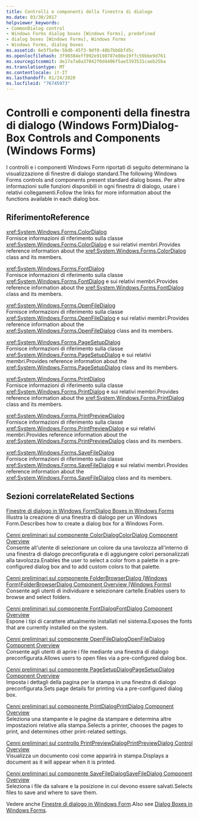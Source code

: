 ```yaml
---
title: Controlli e componenti della finestra di dialogo
ms.date: 03/30/2017
helpviewer_keywords:
- CommonDialog control
- Windows Forms dialog boxes [Windows Forms], predefined
- dialog boxes [Windows Forms], Windows Forms
- Windows Forms, dialog boxes
ms.assetid: 6e5f5e9e-58d6-45f3-9df0-48b7bb6bfd5c
ms.openlocfilehash: 3f90384eff092e9198787e08e19ffc59bbe9d761
ms.sourcegitcommit: de17a7a0a37042f0d4406f5ae5393531caeb25ba
ms.translationtype: MT
ms.contentlocale: it-IT
ms.lasthandoff: 01/24/2020
ms.locfileid: "76745973"
---
```

# <a name="dialog-box-controls-and-components-windows-forms"></a><span data-ttu-id="cb4c2-102">Controlli e componenti della finestra di dialogo (Windows Form)</span><span class="sxs-lookup"><span data-stu-id="cb4c2-102">Dialog-Box Controls and Components (Windows Forms)</span></span>
<span data-ttu-id="cb4c2-103">I controlli e i componenti Windows Form riportati di seguito determinano la visualizzazione di finestre di dialogo standard.</span><span class="sxs-lookup"><span data-stu-id="cb4c2-103">The following Windows Forms controls and components present standard dialog boxes.</span></span> <span data-ttu-id="cb4c2-104">Per altre informazioni sulle funzioni disponibili in ogni finestra di dialogo, usare i relativi collegamenti.</span><span class="sxs-lookup"><span data-stu-id="cb4c2-104">Follow the links for more information about the functions available in each dialog box.</span></span>  
  
## <a name="reference"></a><span data-ttu-id="cb4c2-105">Riferimento</span><span class="sxs-lookup"><span data-stu-id="cb4c2-105">Reference</span></span>  
 <xref:System.Windows.Forms.ColorDialog>  
 <span data-ttu-id="cb4c2-106">Fornisce informazioni di riferimento sulla classe <xref:System.Windows.Forms.ColorDialog> e sui relativi membri.</span><span class="sxs-lookup"><span data-stu-id="cb4c2-106">Provides reference information about the <xref:System.Windows.Forms.ColorDialog> class and its members.</span></span>  
  
 <xref:System.Windows.Forms.FontDialog>  
 <span data-ttu-id="cb4c2-107">Fornisce informazioni di riferimento sulla classe <xref:System.Windows.Forms.FontDialog> e sui relativi membri.</span><span class="sxs-lookup"><span data-stu-id="cb4c2-107">Provides reference information about the <xref:System.Windows.Forms.FontDialog> class and its members.</span></span>  
  
 <xref:System.Windows.Forms.OpenFileDialog>  
 <span data-ttu-id="cb4c2-108">Fornisce informazioni di riferimento sulla classe <xref:System.Windows.Forms.OpenFileDialog> e sui relativi membri.</span><span class="sxs-lookup"><span data-stu-id="cb4c2-108">Provides reference information about the <xref:System.Windows.Forms.OpenFileDialog> class and its members.</span></span>  
  
 <xref:System.Windows.Forms.PageSetupDialog>  
 <span data-ttu-id="cb4c2-109">Fornisce informazioni di riferimento sulla classe <xref:System.Windows.Forms.PageSetupDialog> e sui relativi membri.</span><span class="sxs-lookup"><span data-stu-id="cb4c2-109">Provides reference information about the <xref:System.Windows.Forms.PageSetupDialog> class and its members.</span></span>  
  
 <xref:System.Windows.Forms.PrintDialog>  
 <span data-ttu-id="cb4c2-110">Fornisce informazioni di riferimento sulla classe <xref:System.Windows.Forms.PrintDialog> e sui relativi membri.</span><span class="sxs-lookup"><span data-stu-id="cb4c2-110">Provides reference information about the <xref:System.Windows.Forms.PrintDialog> class and its members.</span></span>  
  
 <xref:System.Windows.Forms.PrintPreviewDialog>  
 <span data-ttu-id="cb4c2-111">Fornisce informazioni di riferimento sulla classe <xref:System.Windows.Forms.PrintPreviewDialog> e sui relativi membri.</span><span class="sxs-lookup"><span data-stu-id="cb4c2-111">Provides reference information about the <xref:System.Windows.Forms.PrintPreviewDialog> class and its members.</span></span>  
  
 <xref:System.Windows.Forms.SaveFileDialog>  
 <span data-ttu-id="cb4c2-112">Fornisce informazioni di riferimento sulla classe <xref:System.Windows.Forms.SaveFileDialog> e sui relativi membri.</span><span class="sxs-lookup"><span data-stu-id="cb4c2-112">Provides reference information about the <xref:System.Windows.Forms.SaveFileDialog> class and its members.</span></span>  
  
## <a name="related-sections"></a><span data-ttu-id="cb4c2-113">Sezioni correlate</span><span class="sxs-lookup"><span data-stu-id="cb4c2-113">Related Sections</span></span>  
 [<span data-ttu-id="cb4c2-114">Finestre di dialogo in Windows Form</span><span class="sxs-lookup"><span data-stu-id="cb4c2-114">Dialog Boxes in Windows Forms</span></span>](../dialog-boxes-in-windows-forms.md)  
 <span data-ttu-id="cb4c2-115">Illustra la creazione di una finestra di dialogo per un Windows Form.</span><span class="sxs-lookup"><span data-stu-id="cb4c2-115">Describes how to create a dialog box for a Windows Form.</span></span>  
  
 [<span data-ttu-id="cb4c2-116">Cenni preliminari sul componente ColorDialog</span><span class="sxs-lookup"><span data-stu-id="cb4c2-116">ColorDialog Component Overview</span></span>](colordialog-component-overview-windows-forms.md)  
 <span data-ttu-id="cb4c2-117">Consente all'utente di selezionare un colore da una tavolozza all'interno di una finestra di dialogo preconfigurata e di aggiungere colori personalizzati alla tavolozza.</span><span class="sxs-lookup"><span data-stu-id="cb4c2-117">Enables the user to select a color from a palette in a pre-configured dialog box and to add custom colors to that palette.</span></span>  
  
 [<span data-ttu-id="cb4c2-118">Cenni preliminari sul componente FolderBrowserDialog (Windows Form)</span><span class="sxs-lookup"><span data-stu-id="cb4c2-118">FolderBrowserDialog Component Overview (Windows Forms)</span></span>](folderbrowserdialog-component-overview-windows-forms.md)  
 <span data-ttu-id="cb4c2-119">Consente agli utenti di individuare e selezionare cartelle.</span><span class="sxs-lookup"><span data-stu-id="cb4c2-119">Enables users to browse and select folders.</span></span>  
  
 [<span data-ttu-id="cb4c2-120">Cenni preliminari sul componente FontDialog</span><span class="sxs-lookup"><span data-stu-id="cb4c2-120">FontDialog Component Overview</span></span>](fontdialog-component-overview-windows-forms.md)  
 <span data-ttu-id="cb4c2-121">Espone i tipi di carattere attualmente installati nel sistema.</span><span class="sxs-lookup"><span data-stu-id="cb4c2-121">Exposes the fonts that are currently installed on the system.</span></span>  
  
 [<span data-ttu-id="cb4c2-122">Cenni preliminari sul componente OpenFileDialog</span><span class="sxs-lookup"><span data-stu-id="cb4c2-122">OpenFileDialog Component Overview</span></span>](openfiledialog-component-overview-windows-forms.md)  
 <span data-ttu-id="cb4c2-123">Consente agli utenti di aprire i file mediante una finestra di dialogo preconfigurata.</span><span class="sxs-lookup"><span data-stu-id="cb4c2-123">Allows users to open files via a pre-configured dialog box.</span></span>  
  
 [<span data-ttu-id="cb4c2-124">Cenni preliminari sul componente PageSetupDialog</span><span class="sxs-lookup"><span data-stu-id="cb4c2-124">PageSetupDialog Component Overview</span></span>](pagesetupdialog-component-overview-windows-forms.md)  
 <span data-ttu-id="cb4c2-125">Imposta i dettagli della pagina per la stampa in una finestra di dialogo preconfigurata.</span><span class="sxs-lookup"><span data-stu-id="cb4c2-125">Sets page details for printing via a pre-configured dialog box.</span></span>  
  
 [<span data-ttu-id="cb4c2-126">Cenni preliminari sul componente PrintDialog</span><span class="sxs-lookup"><span data-stu-id="cb4c2-126">PrintDialog Component Overview</span></span>](printdialog-component-overview-windows-forms.md)  
 <span data-ttu-id="cb4c2-127">Seleziona una stampante e le pagine da stampare e determina altre impostazioni relative alla stampa.</span><span class="sxs-lookup"><span data-stu-id="cb4c2-127">Selects a printer, chooses the pages to print, and determines other print-related settings.</span></span>  
  
 [<span data-ttu-id="cb4c2-128">Cenni preliminari sul controllo PrintPreviewDialog</span><span class="sxs-lookup"><span data-stu-id="cb4c2-128">PrintPreviewDialog Control Overview</span></span>](printpreviewdialog-control-overview-windows-forms.md)  
 <span data-ttu-id="cb4c2-129">Visualizza un documento così come apparirà in stampa.</span><span class="sxs-lookup"><span data-stu-id="cb4c2-129">Displays a document as it will appear when it is printed.</span></span>  
  
 [<span data-ttu-id="cb4c2-130">Cenni preliminari sul componente SaveFileDialog</span><span class="sxs-lookup"><span data-stu-id="cb4c2-130">SaveFileDialog Component Overview</span></span>](savefiledialog-component-overview-windows-forms.md)  
 <span data-ttu-id="cb4c2-131">Seleziona i file da salvare e la posizione in cui devono essere salvati.</span><span class="sxs-lookup"><span data-stu-id="cb4c2-131">Selects files to save and where to save them.</span></span>  
  
 <span data-ttu-id="cb4c2-132">Vedere anche [Finestre di dialogo in Windows Form](../dialog-boxes-in-windows-forms.md).</span><span class="sxs-lookup"><span data-stu-id="cb4c2-132">Also see [Dialog Boxes in Windows Forms](../dialog-boxes-in-windows-forms.md).</span></span>

